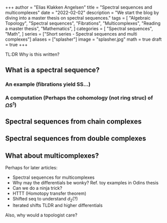 +++
author = "Elias Klakken Angelsen"
title = "Spectral sequences and multicomplexes"
date = "2022-02-02"
description = "We start the blog by diving into a master thesis on spectral sequences."
tags = [
    "Algebraic Topology",
    "Spectral sequences",
    "Fibrations",
    "Multicomplexes",
    "Reading a master thesis",
    "Mathematics",
]
categories = [
    "Spectral sequences",
    "Math",
]
series = ["Short series - Spectral sequences and multi complexes"]
aliases = ["splasher"]
image = "splasher.jpg"
math = true
draft = true
+++

TL:DR Why is this written?

## What is a spectral sequence?

### An example (fibrations yield SS...)

### A computation (Perhaps the cohomology (not ring struc) of $\Omega S^1$)

## Spectral sequences from chain complexes

## Spectral sequences from double complexes

## What about multicomplexes?



Perhaps for later articles:

* Spectral sequences for multicomplexes
* Why may the differentials be wonky? Ref. toy examples in Odins thesis
* Can we do a ninja trick?
* HTTT (Homotopy transfer theorem)
* Shifted seq to understand $d_2$(?)
* Iterated shifts TLDR and higher differentials

Also, why would a topologist care?